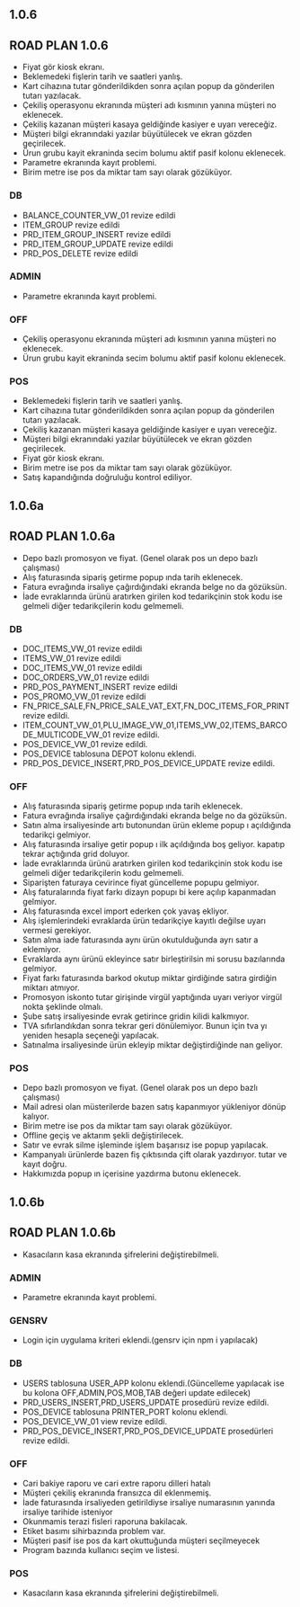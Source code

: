 ## 1.0.6
## ROAD PLAN 1.0.6
- Fiyat gör kiosk ekranı.
- Beklemedeki fişlerin tarih ve saatleri yanlış.
- Kart cihazına tutar gönderildikden sonra açılan popup da gönderilen tutarı yazılacak.
- Çekiliş operasyonu ekranında müşteri adı kısmının yanına müşteri no eklenecek.
- Çekiliş kazanan müşteri kasaya geldiğinde kasiyer e uyarı vereceğiz.
- Müşteri bilgi ekranındaki yazılar büyütülecek ve ekran gözden geçirilecek.
- Ürun grubu kayit ekraninda secim bolumu aktif pasif kolonu eklenecek.
- Parametre ekranında kayıt problemi.
- Birim metre ise pos da miktar tam sayı olarak gözüküyor.
### DB
- BALANCE_COUNTER_VW_01 revize edildi
- ITEM_GROUP revize edildi
- PRD_ITEM_GROUP_INSERT revize edildi
- PRD_ITEM_GROUP_UPDATE revize edildi
- PRD_POS_DELETE revize edildi
### ADMIN
- Parametre ekranında kayıt problemi.
### OFF
- Çekiliş operasyonu ekranında müşteri adı kısmının yanına müşteri no eklenecek.
- Ürun grubu kayit ekraninda secim bolumu aktif pasif kolonu eklenecek.
### POS
- Beklemedeki fişlerin tarih ve saatleri yanlış.
- Kart cihazına tutar gönderildikden sonra açılan popup da gönderilen tutarı yazılacak.
- Çekiliş kazanan müşteri kasaya geldiğinde kasiyer e uyarı vereceğiz.
- Müşteri bilgi ekranındaki yazılar büyütülecek ve ekran gözden geçirilecek.
- Fiyat gör kiosk ekranı.
- Birim metre ise pos da miktar tam sayı olarak gözüküyor.
- Satış kapandığında doğruluğu kontrol ediliyor. 

## 1.0.6a
## ROAD PLAN 1.0.6a
- Depo bazlı promosyon ve fiyat. (Genel olarak pos un depo bazlı çalışması)
- Alış faturasında sipariş getirme popup ında tarih eklenecek.
- Fatura evrağında irsaliye çağırdığındaki ekranda belge no da gözüksün.
- İade evraklarında ürünü aratırken girilen kod tedarikçinin stok kodu ise gelmeli diğer tedarikçilerin kodu gelmemeli.
### DB
- DOC_ITEMS_VW_01 revize edildi
- ITEMS_VW_01 revize edildi
- DOC_ITEMS_VW_01 revize edildi
- DOC_ORDERS_VW_01 revize edildi
- PRD_POS_PAYMENT_INSERT revize edildi
- POS_PROMO_VW_01 revize edildi
- FN_PRICE_SALE,FN_PRICE_SALE_VAT_EXT,FN_DOC_ITEMS_FOR_PRINT revize edildi.
- ITEM_COUNT_VW_01,PLU_IMAGE_VW_01,ITEMS_VW_02,ITEMS_BARCODE_MULTICODE_VW_01 revize edildi.
- POS_DEVICE_VW_01 revize edildi.
- POS_DEVICE tablosuna DEPOT kolonu eklendi.
- PRD_POS_DEVICE_INSERT,PRD_POS_DEVICE_UPDATE revize edildi.
### OFF
- Alış faturasında sipariş getirme popup ında tarih eklenecek.
- Fatura evrağında irsaliye çağırdığındaki ekranda belge no da gözüksün.
- Satın alma irsaliyesinde artı butonundan ürün ekleme popup ı açıldığında tedarikçi gelmiyor.
- Alış faturasında irsaliye getir popup ı ilk açıldığında boş geliyor. kapatıp tekrar açtığında grid doluyor.
- İade evraklarında ürünü aratırken girilen kod tedarikçinin stok kodu ise gelmeli diğer tedarikçilerin kodu gelmemeli.
- Siparişten faturaya cevirince fiyat güncelleme popupu gelmiyor.
- Alış faturalarında fiyat farkı dizayn popupı bi kere açılıp kapanmadan gelmiyor.
- Alış faturasında excel import ederken çok yavaş ekliyor.
- Alış işlemlerindeki evraklarda ürün tedarikçiye kayıtlı değilse uyarı vermesi gerekiyor.
- Satın alma iade faturasında aynı ürün okutulduğunda ayrı satır a eklemiyor.
- Evraklarda aynı ürünü ekleyince satır birleştirilsin mi sorusu bazılarında gelmiyor.
- Fiyat farkı faturasında barkod okutup miktar girdiğinde satıra girdiğin miktarı atmıyor.
- Promosyon iskonto tutar girişinde virgül yaptığında uyarı veriyor virgül nokta şeklinde olmalı.
- Şube satış irsaliyesinde evrak getirince gridin kilidi kalkmıyor.
- TVA sıfırlandıkdan sonra tekrar geri dönülemiyor. Bunun için tva yı yeniden hesapla seçeneği yapılacak.
- Satınalma irsaliyesinde ürün ekleyip miktar değiştirdiğinde nan geliyor.
### POS
- Depo bazlı promosyon ve fiyat. (Genel olarak pos un depo bazlı çalışması)
- Mail adresi olan müsterilerde bazen satış kapanmıyor yükleniyor dönüp kalıyor.
- Birim metre ise pos da miktar tam sayı olarak gözüküyor.
- Offline geçiş ve aktarım şekli değiştirilecek.
- Satır ve evrak silme işleminde işlem başarısız ise popup yapılacak.
- Kampanyalı ürünlerde bazen fiş çıktısında çift olarak yazdırıyor. tutar ve kayıt doğru.
- Hakkımızda popup ın içerisine yazdırma butonu eklenecek.

## 1.0.6b
## ROAD PLAN 1.0.6b
- Kasacıların kasa ekranında şifrelerini değiştirebilmeli.
### ADMIN
- Parametre ekranında kayıt problemi.
### GENSRV
- Login için uygulama kriteri eklendi.(gensrv için npm i yapılacak)
### DB
- USERS tablosuna USER_APP kolonu eklendi.(Güncelleme yapılacak ise bu kolona OFF,ADMIN,POS,MOB,TAB değeri update edilecek)
- PRD_USERS_INSERT,PRD_USERS_UPDATE prosedürü revize edildi.
- POS_DEVICE tablosuna PRINTER_PORT kolonu eklendi.
- POS_DEVICE_VW_01 view revize edildi.
- PRD_POS_DEVICE_INSERT,PRD_POS_DEVICE_UPDATE prosedürleri revize edildi.
### OFF
- Cari bakiye raporu ve cari extre raporu dilleri hatalı
- Müşteri çekiliş ekranında fransızca dil eklenmemiş.
- İade faturasında irsaliyeden getirildiyse irsaliye numarasının yanında irsaliye tarihide isteniyor
- Okunmamis terazi fisleri raporuna bakilacak.
- Etiket basımı sihirbazında problem var.
- Müşteri pasif ise pos da kart okuttuğunda müşteri seçilmeyecek
- Program bazında kullanıcı seçim ve listesi.
### POS
- Kasacıların kasa ekranında şifrelerini değiştirebilmeli.